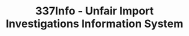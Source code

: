 ---
bigquery: https://console.cloud.google.com/bigquery?p=patents-public-data&d=usitc_investigations&page=dataset&project=sheets-management-319211
citation: US International Trade Commission 337Info Unfair Import Investigations Information
  System
contributors: US International Trade Comission
cost: None
description: US International Trade Commission 337Info Unfair Import Investigations
  Information System contains data on investigations done under Section 337. Section
  337 declares the infringement of certain statutory intellectual property rights
  and other forms of unfair competition in import trade to be unlawful practices.
  Most Section 337 investigations involve allegations of patent or registered trademark
  infringement.
documentation: FAQ and tutorial available on the site
last_edit: 04/08/2022, 11:40:45
location: https://pubapps2.usitc.gov/337external/
maintained_by: US International Trade Comission
schema_fields:
- targetDate
- copyrightNumbers
- trademarkNumbers
- patentNumbers
- markmanHearing
- teoReliefGranted
- startDateMarkmanHearing
- currentActiveALJ
- id
- currentStatus
- investigationTermDate
- title
- finalDetViolation
- gcAttorney
- ouiiParticipation
- investigationType
- docketNo
- lastUpdated
- publication_number
- scheduledStartDateEvidHear
- internalRemand
- scheduledEndDateEvidHear
- teoProceedingInvolved
- finalIdOnViolationIssue
- respondent
- invUnfairAct
- issueDateOtherNonFinal
- investigationNo
- ouiiAttorney
- finalIdOnViolationDue
- dateComplaintFiled
- teoIdDueDate
- actualEndDateEvidHear
- htsNumbers
- dateCreated
- finalDetNoViolation
- teoIdIssueDate
- dateOfPublicationFrNotice
- complainant
- endDateMarkmanHearing
- cafcAppeals
- actualStartDateEvidHear
- patentNumber
- aljAssigned
shortname: unfair_import_investigations
tags:
- import
- legal
- trade
timeframe: 2008-2021 (prior to 2008 downloadable as a JSON file)
title: 337Info - Unfair Import Investigations Information System
uuid: 2721f5ec-e599-4890-9265-9706719fc71e
---